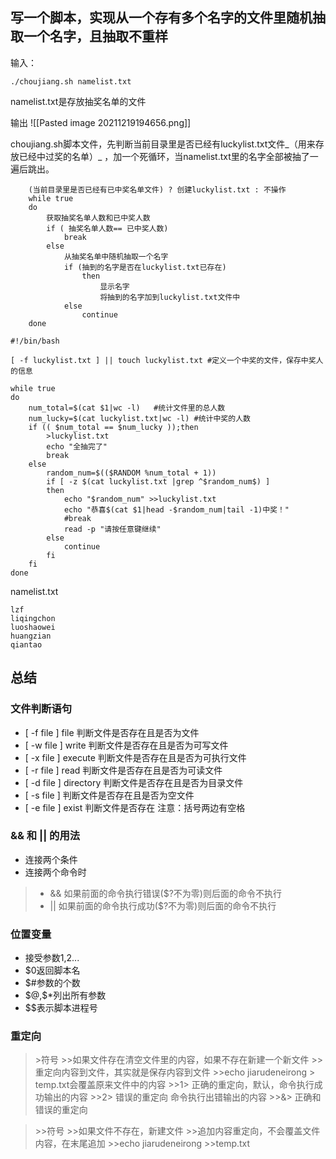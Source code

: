 ## 写一个脚本，实现从一个存有多个名字的文件里随机抽取一个名字，且抽取不重样
输入：
```shell
./choujiang.sh namelist.txt
```
namelist.txt是存放抽奖名单的文件

输出
![[Pasted image 20211219194656.png]]

choujiang.sh脚本文件，先判断当前目录里是否已经有luckylist.txt文件_（用来存放已经中过奖的名单）_ ，加一个死循环，当namelist.txt里的名字全部被抽了一遍后跳出。
```shell
	(当前目录里是否已经有已中奖名单文件) ? 创建luckylist.txt : 不操作
	while true
	do
		获取抽奖名单人数和已中奖人数
		if ( 抽奖名单人数== 已中奖人数)
			break
		else
			从抽奖名单中随机抽取一个名字
			if (抽到的名字是否在luckylist.txt已存在)
				then
					显示名字
					将抽到的名字加到luckylist.txt文件中
			else
				continue
	done

```

```shell
#!/bin/bash

[ -f luckylist.txt ] || touch luckylist.txt #定义一个中奖的文件，保存中奖人的信息

while true
do
	num_total=$(cat $1|wc -l)   #统计文件里的总人数
	num_lucky=$(cat luckylist.txt|wc -l) #统计中奖的人数
	if (( $num_total == $num_lucky ));then
		>luckylist.txt
		echo "全抽完了"
		break
	else
		random_num=$(($RANDOM %num_total + 1))
		if [ -z $(cat luckylist.txt |grep ^$random_num$) ]
		then
			echo "$random_num" >>luckylist.txt
			echo "恭喜$(cat $1|head -$random_num|tail -1)中奖！"
			#break
			read -p "请按任意键继续"
		else
			continue
		fi
	fi
done
```

namelist.txt
```
lzf
liqingchon
luoshaowei
huangzian
qiantao
```


## 总结
### 文件判断语句
- [ -f file ]      file 判断文件是否存在且是否为文件
- [ -w file ]      write 判断文件是否存在且是否为可写文件
- [ -x file ]     execute 判断文件是否存在且是否为可执行文件
- [ -r file ]   read 判断文件是否存在且是否为可读文件
- [ -d file ]      directory 判断文件是否存在且是否为目录文件
- [ -s file ] 	判断文件是否存在且是否为空文件
- [ -e file ]  exist 判断文件是否存在 
注意：括号两边有空格

### && 和 || 的用法
- 连接两个条件
- 连接两个命令时
>- && 如果前面的命令执行错误($?不为零)则后面的命令不执行
>- || 如果前面的命令执行成功($?不为零)则后面的命令不执行


### 位置变量
- 接受参数$1,$2...
- $0返回脚本名
- $#参数的个数
- \$@,\$*列出所有参数
- \$\$表示脚本进程号


### 重定向
>\>符号
	>>如果文件存在清空文件里的内容，如果不存在新建一个新文件
	>>重定向内容到文件，其实就是保存内容到文件
	>>echo jiarudeneirong > temp.txt会覆盖原来文件中的内容
	>>1> 正确的重定向，默认，命令执行成功输出的内容
	>>2> 错误的重定向  命令执行出错输出的内容
	>>&> 正确和错误的重定向
	
>\>\>符号
	>>如果文件不存在，新建文件
	>>追加内容重定向，不会覆盖文件内容，在末尾追加
	>>echo jiarudeneirong >>temp.txt


